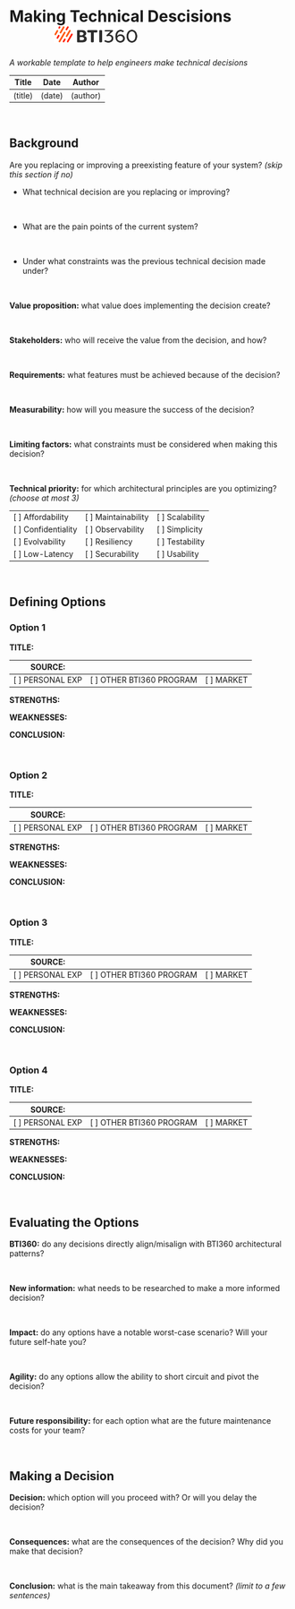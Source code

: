 # Making Technical Descisions   <img style="margin-left: 5rem" width="150" src="../assets/01_BTI360_Primary_Logo.svg">
_A workable template to help engineers make technical decisions_


| Title   | Date   | Author   |
|---------|--------|----------|
| (title) | (date) | (author) |

<br/>

## Background

Are you replacing or improving a preexisting feature of your system? _(skip this section if no)_

* What technical decision are you replacing or improving?


<br/>

* What are the pain points of the current system?


<br/>

* Under what constraints was the previous technical decision made under?


<br/>

**Value proposition:** what value does implementing the decision create?


<br/>

**Stakeholders:** who will receive the value from the decision, and how?


<br/>

**Requirements:** what features must be achieved because of the decision?


<br/>

**Measurability:** how will you measure the success of the decision?


<br/>

**Limiting factors:** what constraints must be considered when making this decision?


<br/>

**Technical priority:** for which architectural principles are you optimizing? _(choose at most 3)_

|                        |                        |                    |
|------------------------|------------------------|--------------------|
|  [ ] Affordability     |  [ ] Maintainability   |  [ ] Scalability   |
|  [ ] Confidentiality   |  [ ] Observability     |  [ ] Simplicity    |
|  [ ] Evolvability      |  [ ] Resiliency        |  [ ] Testability   |
|  [ ] Low-Latency       |  [ ] Securability      |  [ ] Usability     |

<br/>

## Defining Options

### Option 1
**TITLE:**


| **SOURCE:**         |                             |               |
|---------------------|-----------------------------|---------------|
|  [ ] PERSONAL EXP   |  [ ] OTHER BTI360 PROGRAM   |  [ ] MARKET   |

**STRENGTHS:**

**WEAKNESSES:**

**CONCLUSION:**

<br/>

### Option 2
**TITLE:**


| **SOURCE:**         |                             |               |
|---------------------|-----------------------------|---------------|
|  [ ] PERSONAL EXP   |  [ ] OTHER BTI360 PROGRAM   |  [ ] MARKET   |


**STRENGTHS:**


**WEAKNESSES:**


**CONCLUSION:**


<br/>

### Option 3
**TITLE:**


| **SOURCE:**         |                             |               |
|---------------------|-----------------------------|---------------|
|  [ ] PERSONAL EXP   |  [ ] OTHER BTI360 PROGRAM   |  [ ] MARKET   |


**STRENGTHS:**


**WEAKNESSES:**


**CONCLUSION:**


<br/>

### Option 4
**TITLE:**


| **SOURCE:**         |                             |               |
|---------------------|-----------------------------|---------------|
|  [ ] PERSONAL EXP   |  [ ] OTHER BTI360 PROGRAM   |  [ ] MARKET   |


**STRENGTHS:**


**WEAKNESSES:**


**CONCLUSION:**


<br/>

## Evaluating the Options

**BTI360:** do any decisions directly align/misalign with BTI360 architectural patterns?


<br/>

**New information:** what needs to be researched to make a more informed decision?


<br/>

**Impact:** do any options have a notable worst-case scenario? Will your future self-hate you?


<br/>

**Agility:** do any options allow the ability to short circuit and pivot the decision?


<br/>

**Future responsibility:** for each option what are the future maintenance costs for your team?


<br/>

## Making a Decision

**Decision:** which option will you proceed with? Or will you delay the decision?


<br/>

**Consequences:** what are the consequences of the decision? Why did you make that decision?


<br/>

**Conclusion:** what is the main takeaway from this document? _(limit to a few sentences)_

